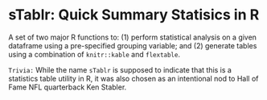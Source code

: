 # sTablr: Quick Summary Statisics in R
A set of two major R functions to: (1) perform statistical analysis on a given dataframe using a pre-specified grouping variable; and (2) generate tables using a combination of ``knitr::kable`` and ``flextable``.

`Trivia:` While the name ``sTablr`` is supposed to indicate that this is a statistics table utility in R, it was also chosen as an intentional nod to Hall of Fame NFL quarterback Ken Stabler. 
